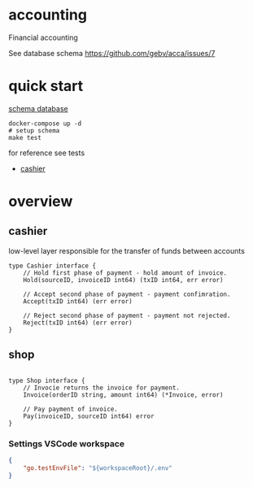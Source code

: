 # accounting
Financial accounting

See database schema https://github.com/gebv/acca/issues/7

# quick start

[schema database](schema.sql)

``` shell
docker-compose up -d
# setup schema
make test
```

for reference see tests 
* [cashier](cashier_pg_test.go)

# overview

## cashier

low-level layer responsible for the transfer of funds between accounts

```golang
type Cashier interface {
	// Hold first phase of payment - hold amount of invoice.
	Hold(sourceID, invoiceID int64) (txID int64, err error)

	// Accept second phase of payment - payment confimration.
	Accept(txID int64) (err error)

	// Reject second phase of payment - payment not rejected.
	Reject(txID int64) (err error)
}

```

## shop

```golang

type Shop interface {
	// Invocie returns the invoice for payment.
	Invoice(orderID string, amount int64) (*Invoice, error)

	// Pay payment of invoice.
	Pay(invoiceID, sourceID int64) error
}
```

### Settings VSCode workspace

```json
{
    "go.testEnvFile": "${workspaceRoot}/.env"
}
```
